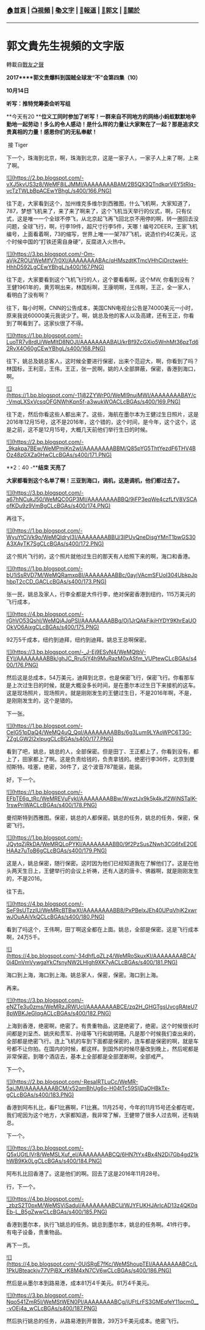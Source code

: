 ###  [:house:首頁](https://github.com/ourhimalayas/home) | [:tv:視頻](https://github.com/ourhimalayas/videos) | [:books:文字](https://github.com/ourhimalayas/txt) | [:newspaper:報道](https://github.com/ourhimalayas/news) | [:eagle:郭文](https://github.com/ourhimalayas/guomedia) | [:pray:關於](https://github.com/ourhimalayas/home/tree/master/about)
---
# 郭文貴先生視頻的文字版
轉載自[戰友之聲](http://littleantvoice.blogspot.com)

**2017****郭文贵爆料到国贼全球发“不”会第四集（10）**

**10****月14****日**











**听写：推特党筹委会听写组**













**今天有20&nbsp;****位义工同时参加了听写！一群来自不同地方的网络小蚂蚁默默地辛勤地一起劳动！多么的令人感动！是什么样的力量让大家聚在了一起？那是追求文贵真相的力量！感恩你们的无私奉献！**



&nbsp;接 Tiger







下一个，珠海到北京，啊，珠海到北京，这是一家子人，一家子人上来了啊，上来了啊。



[!\[\](https://2.bp.blogspot.com/-vXJ5kvUS3z8/WeMF8iLJMMI/AAAAAAAABAM/2B5QX3QTndkqrV6Y5tRlq-vcTzTWLbBpACEwYBhgL/s400/166.PNG)](https://2.bp.blogspot.com/-vXJ5kvUS3z8/WeMF8iLJMMI/AAAAAAAABAM/2B5QX3QTndkqrV6Y5tRlq-vcTzTWLbBpACEwYBhgL/s1600/166.PNG)





往下走，大家看到这个，加州维克多维尔到西雅图，什么飞机啊，大家知道了，787，梦想飞机来了，来了来了啊来了，这个飞机当天举行的仪式，啊，只有仪式，这是唯一一个全球不停飞，从北京起飞再飞回北京不用停的啊，转一圈回去没问题，全球飞行，啊，行李19件，超尺寸行李5件，天哪！编号2DEER，王家飞机编号，上面看着啊，73的缩写，世界上唯一一架787飞机，说造价约4亿美元，这个时候中国的“打铁还需自身硬”，反腐进入火热中。



[!\[\](https://3.bp.blogspot.com/-Om-aVjkZROU/WeMIfV7r0XI/AAAAAAAABAc/qHMszdtKTmcVHhCiOrctweH-HhhD592LgCEwYBhgL/s400/167.PNG)](https://3.bp.blogspot.com/-Om-aVjkZROU/WeMIfV7r0XI/AAAAAAAABAc/qHMszdtKTmcVHhCiOrctweH-HhhD592LgCEwYBhgL/s1600/167.PNG)







往下走，大家要看到这个飞机飞行的人，这个要看看啊，这个MW,&nbsp;你看到没有？ 王健1961年的，黄芳啊出来，林国标啊，王康明啊，王伟啊，王正，全一家人，看明白了没有啊？

往下，每小时啊，CNN的公告成本，美国CNN电视台公告是74000美元一小时，原来我说60000美元我说少了。啊，姚总及他的客人以及高建，还有王正，你看到了啊看到了。这家伙很了不得。

[!\[\](https://1.bp.blogspot.com/-LuoTR7v8rdU/WeMItD8NOJI/AAAAAAAABAU/krBf9ZcGXio5WnhMt36pzTd62RvX4O60gCEwYBhgL/s400/168.PNG)](https://1.bp.blogspot.com/-LuoTR7v8rdU/WeMItD8NOJI/AAAAAAAABAU/krBf9ZcGXio5WnhMt36pzTd62RvX4O60gCEwYBhgL/s1600/168.PNG)







往下，姚总及姚总客人，这时候全要进行保密，出来个范迎大，啊，你看到了吗？林国标，王利亚，王伟，王正，张一民啊，姚的人全部屏蔽，保密，香港到海口，啊。





[!\[\](https://1.bp.blogspot.com/-11j82ZYWrP0/WeMI9nujMWI/AAAAAAAABAY/c-VmqLXSxVcsqOFGNWhKpn5f-a3wukWOACLcBGAs/s400/169.PNG)](https://1.bp.blogspot.com/-11j82ZYWrP0/WeMI9nujMWI/AAAAAAAABAY/c-VmqLXSxVcsqOFGNWhKpn5f-a3wukWOACLcBGAs/s1600/169.PNG)

往下走，然后你看这些人都出来了。这些，海航在墨尔本为王健过生日照片，这是2016年12月15号，这不是2016年，这个错的，这个时间，是今年，这个这个，这是之前，这不是12月15号，大概几天前他们举行生日的时候。



[!\[\](https://2.bp.blogspot.com/-_9kakpa7BEw/WeMPmiKn2wI/AAAAAAAABBM/Q85pYG5ThtYezdF6THV4BOz48zGXZa0HwCLcBGAs/s400/171.PNG)](https://2.bp.blogspot.com/-_9kakpa7BEw/WeMPmiKn2wI/AAAAAAAABBM/Q85pYG5ThtYezdF6THV4BOz48zGXZa0HwCLcBGAs/s1600/171.PNG)







**2：40 -****结束 天亮了**





**大家都看到这个名单了啊！三亚到海口，调机，这是调机，他们都过去了。**

[!\[\](https://3.bp.blogspot.com/-a67hNCukJ50/WeMQC0GP3MI/AAAAAAAABBQ/9jFP3eqWe4czfLfV8VSCAofKDu9z9VmBgCLcBGAs/s400/174.PNG)](https://3.bp.blogspot.com/-a67hNCukJ50/WeMQC0GP3MI/AAAAAAAABBQ/9jFP3eqWe4czfLfV8VSCAofKDu9z9VmBgCLcBGAs/s1600/174.PNG)





再往下。

[!\[\](https://1.bp.blogspot.com/-WyuYtCiVk9o/WeMQIdryl3I/AAAAAAAABBU/3IPUvQneDisgYMnT1bwGS30A3XAyTK7SgCLcBGAs/s400/172.PNG)](https://1.bp.blogspot.com/-WyuYtCiVk9o/WeMQIdryl3I/AAAAAAAABBU/3IPUvQneDisgYMnT1bwGS30A3XAyTK7SgCLcBGAs/s1600/172.PNG)





这个照片飞行的，这个照片就他过生日的那天有人给照下来的啊，海口和香港。



[!\[\](https://1.bp.blogspot.com/-bU1iSsRVD7M/WeMQRamxpBI/AAAAAAAABBc/0ayjVAcmSFUoI304UbkpJphbpT2cCD_GACLcBGAs/s400/173.PNG)](https://1.bp.blogspot.com/-bU1iSsRVD7M/WeMQRamxpBI/AAAAAAAABBc/0ayjVAcmSFUoI304UbkpJphbpT2cCD_GACLcBGAs/s1600/173.PNG)





张一民，姚总及家人，行李全都是大件行李，绝对保密香港到纽约，115万美元的飞行成本，

[!\[\](https://4.bp.blogspot.com/-rGhVO53QshI/WeMQjAJqPSI/AAAAAAAABBg/Oj1JrQAkFikjHYDY9KhrEaUOOkVO6AixgCLcBGAs/s400/175.PNG)](https://4.bp.blogspot.com/-rGhVO53QshI/WeMQjAJqPSI/AAAAAAAABBg/Oj1JrQAkFikjHYDY9KhrEaUOOkVO6AixgCLcBGAs/s1600/175.PNG)





92万5千成本，纽约到迪拜，纽约到迪拜。姚总王总啊保密。



[!\[\](https://3.bp.blogspot.com/-_J-Ej9ESvN4/WeMQtbV-EYI/AAAAAAAABBk/ghJC_Rru5jY4h9MuRazM0xASfm_VUPtewCLcBGAs/s400/176.PNG)](https://3.bp.blogspot.com/-_J-Ej9ESvN4/WeMQtbV-EYI/AAAAAAAABBk/ghJC_Rru5jY4h9MuRazM0xASfm_VUPtewCLcBGAs/s1600/176.PNG)



然后这是总成本，54万美元，迪拜到北京，也是保密飞行，保密飞行。你看那车是上次过生日的时候，就是大概没多长时间，是在墨尔本过生日下来接机的这车。这是现场照片，现场照片。就是刚刚发生的王健过生日，不是2016年啊，不是，是刚刚发生的，这个是错的。

下一张。

[!\[\](https://1.bp.blogspot.com/-CeIG51pDaQ4/WeMQ4uQ_QqI/AAAAAAAABBs/6g3Lum9LYAoWPC6T3G-ZZgLGW2l2xIpugCLcBGAs/s400/177.PNG)](https://1.bp.blogspot.com/-CeIG51pDaQ4/WeMQ4uQ_QqI/AAAAAAAABBs/6g3Lum9LYAoWPC6T3G-ZZgLGW2l2xIpugCLcBGAs/s1600/177.PNG)



看到了吧，姚总，姚总的人，全部保密。但是田丁、王正都上了，你看到没有，都上了，田家都上了啊。这是负责给钱的，负责拿钱的。绝密行李36件，北京到曼彻斯特。哇塞，绝密，36件了，这个波音787能装，能装。

好，下一个。



[!\[\](https://1.bp.blogspot.com/-EFbTE6q_tRc/WeMREVuFykI/AAAAAAAABBw/WwztJx9k5k4kJf2WjNSTaIK-1rswPriWACLcBGAs/s400/178.PNG)](https://1.bp.blogspot.com/-EFbTE6q_tRc/WeMREVuFykI/AAAAAAAABBw/WwztJx9k5k4kJf2WjNSTaIK-1rswPriWACLcBGAs/s1600/178.PNG)





曼彻斯特到西雅图。保密，姚总的人都保密。姚总的任务，姚总的任务，保密，保密飞行。

[!\[\](https://1.bp.blogspot.com/-JQytqZjRkDA/WeMRQLoPYKI/AAAAAAAABB0/9f2PzSusZNwh3CG6fxE2OEHAAz7uToB6gCLcBGAs/s400/179.PNG)](https://1.bp.blogspot.com/-JQytqZjRkDA/WeMRQLoPYKI/AAAAAAAABB0/9f2PzSusZNwh3CG6fxE2OEHAAz7uToB6gCLcBGAs/s1600/179.PNG)





这是人，姚总保密，随行保密。这时因为他们已经知道我在了解他们了。这是在他头两天生日上，王健举行的会议上祈祷，还有人送的唐卡、佛器啊，就是刚刚发生的，不是2016。

往下去。

[!\[\](https://4.bp.blogspot.com/-SeF9sUTzzIU/WeMRcBTBwXI/AAAAAAAABB8/PxPBelxJEh40UPqVhjK2xwrwJOuAAiVkQCLcBGAs/s400/180.PNG)](https://4.bp.blogspot.com/-SeF9sUTzzIU/WeMRcBTBwXI/AAAAAAAABB8/PxPBelxJEh40UPqVhjK2xwrwJOuAAiVkQCLcBGAs/s1600/180.PNG)



看到了吗这个，王伟啊，田丁啊这全都在上面。姚总，全部是保密。这是飞行成本啊，24万5千。

[!\[\](https://4.bp.blogspot.com/-34dhfLqZLz4/WeMRoSkuxKI/AAAAAAAABCA/0i4DnVmVywgaYkCfsnyNW2LHIgh9XK7yACLcBGAs/s400/181.PNG)](https://4.bp.blogspot.com/-34dhfLqZLz4/WeMRoSkuxKI/AAAAAAAABCA/0i4DnVmVywgaYkCfsnyNW2LHIgh9XK7yACLcBGAs/s1600/181.PNG)



海口到上海，海口到上海。姚总家人，保密，保密。海口到上海。

再来。



[!\[\](https://3.bp.blogspot.com/-eNZTe3u0zms/WeMRzJRWUcI/AAAAAAAABCE/zq2H_GHGTgsUvcgRAteU78pWBKJeGIqgACLcBGAs/s400/182.PNG)](https://3.bp.blogspot.com/-eNZTe3u0zms/WeMRzJRWUcI/AAAAAAAABCE/zq2H_GHGTgsUvcgRAteU78pWBKJeGIqgACLcBGAs/s1600/182.PNG)





上海到香港，绝密啊，绝密了。有贵重物品，这是绝密了，绝密。这个时候很长时间都是刘呈杰、姚庆和贯军、孙瑶等飞行和姚明珊。凡是那个时候我们查出来的，全部都是绝密飞行。连上飞机的车到下面都是保密的，连车都是保密的啊，就是车号都不让你拍。在国内的时候，都这样。到国外的时候尽量改到晚上，然后呢都是非常保密。到哪个酒店去，基本上全部都是全部垄断啊，全部戒严。

下一个。



[!\[\](https://2.bp.blogspot.com/-ResaIRTLuCc/WeMR-5aiJMI/AAAAAAAABCM/x52qmBhUg6o-H04tTc59SljDaOHBkTx-gCLcBGAs/s400/183.PNG)](https://2.bp.blogspot.com/-ResaIRTLuCc/WeMR-5aiJMI/AAAAAAAABCM/x52qmBhUg6o-H04tTc59SljDaOHBkTx-gCLcBGAs/s1600/183.PNG)





香港到阿布扎比，看F1比赛啊，F1比赛。11月25号，今年的11月15号还全都在呢，我们呢因为这个地方，大家都知道，我非常了解，王健带了很多人过去啊，还有姚总。

下一个。

[!\[\](https://3.bp.blogspot.com/-Q5xUGtLIVr8/WeMSLXuf_eI/AAAAAAAABCQ/6HN7tYx4Bx4N2Di7Gb4gd21khWB9Kk0LgCLcBGAs/s400/184.PNG)](https://3.bp.blogspot.com/-Q5xUGtLIVr8/WeMSLXuf_eI/AAAAAAAABCQ/6HN7tYx4Bx4N2Di7Gb4gd21khWB9Kk0LgCLcBGAs/s1600/184.PNG)



阿布扎比回香港了。这是他们的啊。回去了这是2016年11月28号。

行，下一个。

[!\[\](https://4.bp.blogspot.com/-_zbzS2T0pxM/WeMSViSaduI/AAAAAAAABCU/WJYFUKHJArIcAD13z4QK0qEb-L_B5gZwwCLcBGAs/s400/185.PNG)](https://4.bp.blogspot.com/-_zbzS2T0pxM/WeMSViSaduI/AAAAAAAABCU/WJYFUKHJArIcAD13z4QK0qEb-L_B5gZwwCLcBGAs/s1600/185.PNG)





香港到墨尔本，执行飞姚总的任务。姚总到墨尔本，姚总的任务啊。41件行李。有电子设备，贵重物品。

再下一页。

[!\[\](https://4.bp.blogspot.com/-0UiSRgE7fKc/WeMShoupTEI/AAAAAAAABCc/L1PkUBteackjv77VPjBX_rK8M4xN7CV6wCLcBGAs/s400/186.PNG)](https://4.bp.blogspot.com/-0UiSRgE7fKc/WeMShoupTEI/AAAAAAAABCc/L1PkUBteackjv77VPjBX_rK8M4xN7CV6wCLcBGAs/s1600/186.PNG)





然后是从墨尔本到路易港，成本81万4千美元。81万4千美元。

[!\[\](https://3.bp.blogspot.com/-Nqo541ZmR5I/WeMStWEN0PI/AAAAAAAABCg/iUFtLrFS3GMEqfeY11qcm0__-vOEj4a_wCLcBGAs/s400/187.PNG)](https://3.bp.blogspot.com/-Nqo541ZmR5I/WeMStWEN0PI/AAAAAAAABCg/iUFtLrFS3GMEqfeY11qcm0__-vOEj4a_wCLcBGAs/s1600/187.PNG)









然后执行姚总的任务，从路易港到开普敦，39万3千美元成本。绝密飞行。